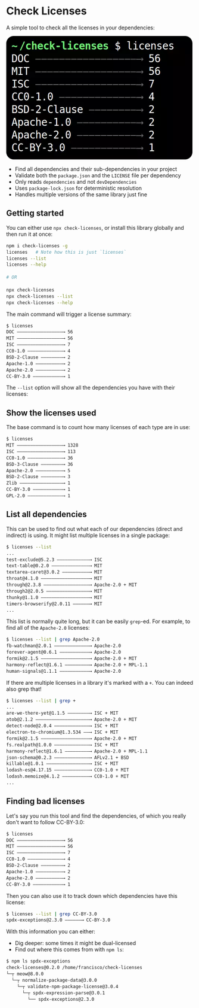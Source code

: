 # Check Licenses

A simple tool to check all the licenses in your dependencies:

![Example image](./assets/demo.webp)

- Find all dependencies and their sub-dependencies in your project
- Validate both the `package.json` and the `LICENSE` file per dependency
- Only reads `dependencies` and not `devDependencies`
- Uses `package-lock.json` for deterministic resolution
- Handles multiple versions of the same library just fine

## Getting started

You can either use `npx check-licenses`, or install this library globally and then run it at once:

```bash
npm i check-licenses -g
licenses   # Note how this is just `licenses`
licenses --list
licenses --help

# OR

npx check-licenses
npx check-licenses --list
npx check-licenses --help
```

The main command will trigger a license summary:

```bash
$ licenses
DOC —————————————————⟶ 56
MIT —————————————————⟶ 56
ISC —————————————————⟶ 7
CC0-1.0 —————————————⟶ 4
BSD-2-Clause ————————⟶ 2
Apache-1.0 ——————————⟶ 2
Apache-2.0 ——————————⟶ 2
CC-BY-3.0 ———————————⟶ 1
```

The `--list` option will show all the dependencies you have with their licenses:

## Show the licenses used

The base command is to count how many licenses of each type are in use:

```bash
$ licenses
MIT —————————————————⟶ 1328
ISC —————————————————⟶ 113
CC0-1.0 —————————————⟶ 36
BSD-3-Clause ————————⟶ 36
Apache-2.0 ——————————⟶ 5
BSD-2-Clause ————————⟶ 3
Zlib ————————————————⟶ 1
CC-BY-3.0 ———————————⟶ 1
GPL-2.0 —————————————⟶ 1
```

## List all dependencies

This can be used to find out what each of our dependencies (direct and indirect) is using. It might list multiple licenses in a single package:

```bash
$ licenses --list
...
test-exclude@5.2.3 ————————————⟶ ISC
text-table@0.2.0 ——————————————⟶ MIT
textarea-caret@3.0.2 ——————————⟶ MIT
throat@4.1.0 ——————————————————⟶ MIT
through@2.3.8 —————————————————⟶ Apache-2.0 + MIT
through2@2.0.5 ————————————————⟶ MIT
thunky@1.1.0 ——————————————————⟶ MIT
timers-browserify@2.0.11 ——————⟶ MIT
...
```

This list is normally quite long, but it can be easily `grep`-ed. For example, to find all of the `Apache-2.0` licenses:

```bash
$ licenses --list | grep Apache-2.0
fb-watchman@2.0.1 —————————————⟶ Apache-2.0
forever-agent@0.6.1 ———————————⟶ Apache-2.0
formik@2.1.5 ——————————————————⟶ Apache-2.0 + MIT
harmony-reflect@1.6.1 —————————⟶ Apache-2.0 + MPL-1.1
human-signals@1.1.1 ———————————⟶ Apache-2.0
```

If there are multiple licenses in a library it's marked with a `+`. You can indeed also grep that!

```bash
$ licenses --list | grep +
...
are-we-there-yet@1.1.5 ————————⟶ ISC + MIT
atob@2.1.2 ————————————————————⟶ Apache-2.0 + MIT
detect-node@2.0.4 —————————————⟶ ISC + MIT
electron-to-chromium@1.3.534 ——⟶ ISC + MIT
formik@2.1.5 ——————————————————⟶ Apache-2.0 + MIT
fs.realpath@1.0.0 —————————————⟶ ISC + MIT
harmony-reflect@1.6.1 —————————⟶ Apache-2.0 + MPL-1.1
json-schema@0.2.3 —————————————⟶ AFLv2.1 + BSD
killable@1.0.1 ————————————————⟶ ISC + MIT
lodash-es@4.17.15 —————————————⟶ CC0-1.0 + MIT
lodash.memoize@4.1.2 ——————————⟶ CC0-1.0 + MIT
...
```

## Finding bad licenses

Let's say you run this tool and find the dependencies, of which you really don't want to follow CC-BY-3.0:

```bash
$ licenses
DOC —————————————————⟶ 56
MIT —————————————————⟶ 56
ISC —————————————————⟶ 7
CC0-1.0 —————————————⟶ 4
BSD-2-Clause ————————⟶ 2
Apache-1.0 ——————————⟶ 2
Apache-2.0 ——————————⟶ 2
CC-BY-3.0 ———————————⟶ 1
```

Then you can also use it to track down which dependencies have this license:

```bash
$ licenses --list | grep CC-BY-3.0
spdx-exceptions@2.3.0 ——————⟶ CC-BY-3.0
```

With this information you can either:

- Dig deeper: some times it might be dual-licensed
- Find out where this comes from with `npm ls`:

```bash
$ npm ls spdx-exceptions
check-licenses@0.2.0 /home/francisco/check-licenses
└─┬ meow@8.0.0
  └─┬ normalize-package-data@3.0.0
    └─┬ validate-npm-package-license@3.0.4
      └─┬ spdx-expression-parse@3.0.1
        └── spdx-exceptions@2.3.0
```
